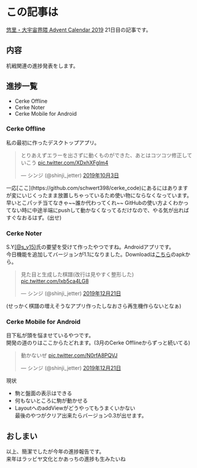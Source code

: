 # この記事は
[悠里・大宇宙界隈 Advent Calendar 2019](https://adventar.org/calendars/4508) 21日目の記事です。  

## 内容
机戦関連の進捗発表をします。

## 進捗一覧
- Cerke Offline
- Cerke Noter
- Cerke Mobile for Android

### Cerke Offline
私の最初に作ったデスクトップアプリ。  
<blockquote class="twitter-tweet" data-lang="ja"><p lang="ja" dir="ltr">とりあえずエラーを出さずに動くものができた、あとはコツコツ修正していこう <a href="https://t.co/XDxhXFgIm4">pic.twitter.com/XDxhXFgIm4</a></p>&mdash; シンジ (@shinji_jetter) <a href="https://twitter.com/shinji_jetter/status/1179770980509585409?ref_src=twsrc%5Etfw">2019年10月3日</a></blockquote>
一応[ここ](https://github.com/schwert398/cerke_code)にあるにはありますが変にいじくったまま放置しちゃっているため使い物にならなくなっています。  
早いとこパッチ当てなきゃ~~誰か代わってくれ~~  
GitHubの使い方よくわかってない時に中途半端にpushして動かなくなってるだけなので、やる気が出ればすぐなおるはず。(出せ)  

### Cerke Noter
S.Y[(@s_y15)](https://twitter.com/s_y15)氏の要望を受けて作ったやつですね。Androidアプリです。  
今日機能を追加してバージョンが1.1になりました。Downloadは[こちら](https://github.com/schwert398/cerke_noter/releases/tag/v1.1-beta)のapkから。  
<blockquote class="twitter-tweet" data-lang="ja"><p lang="ja" dir="ltr">見た目と生成した棋譜(改行は見やすく整形した) <a href="https://t.co/lxb5ca4LG8">pic.twitter.com/lxb5ca4LG8</a></p>&mdash; シンジ (@shinji_jetter) <a href="https://twitter.com/shinji_jetter/status/1208367241449750529?ref_src=twsrc%5Etfw">2019年12月21日</a></blockquote>
(せっかく棋譜の増えそうなアプリ作ったしなおさら再生機作らないとなぁ)

### Cerke Mobile for Android
目下私が頭を悩ませているやつです。  
開発の道のりはここからたどれます。(3月のCerke Offlineからずっと続いてる)
<blockquote class="twitter-tweet" data-lang="ja"><p lang="ja" dir="ltr">動かないぜ <a href="https://t.co/N0rfA8PQVJ">pic.twitter.com/N0rfA8PQVJ</a></p>&mdash; シンジ (@shinji_jetter) <a href="https://twitter.com/shinji_jetter/status/1208295914294525953?ref_src=twsrc%5Etfw">2019年12月21日</a></blockquote>

現状  
- 駒と盤面の表示はできる  
- 何もないところに駒が動かせる
- LayoutへのaddViewがどうやってもうまくいかない  
最後のやつがクリア出来たらバージョン0.3が出せます。  

## おしまい
以上、簡潔でしたが今年の進捗報告です。  
来年はラッビヤ文化とかあっちの進捗も生みたいね
